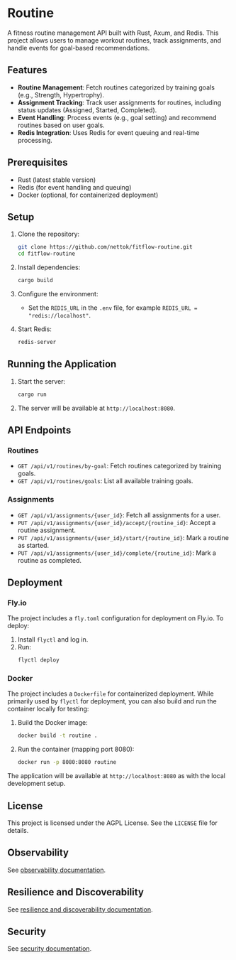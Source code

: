 # Routine

A fitness routine management API built with Rust, Axum, and Redis. This project allows users to manage workout routines, track assignments, and handle events for goal-based recommendations.

## Features

- **Routine Management**: Fetch routines categorized by training goals (e.g., Strength, Hypertrophy).
- **Assignment Tracking**: Track user assignments for routines, including status updates (Assigned, Started, Completed).
- **Event Handling**: Process events (e.g., goal setting) and recommend routines based on user goals.
- **Redis Integration**: Uses Redis for event queuing and real-time processing.

## Prerequisites

- Rust (latest stable version)
- Redis (for event handling and queuing)
- Docker (optional, for containerized deployment)

## Setup

1. Clone the repository:
   ```bash
   git clone https://github.com/nettok/fitflow-routine.git
   cd fitflow-routine
   ```

2. Install dependencies:
   ```bash
   cargo build
   ```

3. Configure the environment:
   - Set the `REDIS_URL` in the `.env` file, for example `REDIS_URL = "redis://localhost"`.

4. Start Redis:
   ```bash
   redis-server
   ```

## Running the Application

1. Start the server:
   ```bash
   cargo run
   ```

2. The server will be available at `http://localhost:8080`.

## API Endpoints

### Routines
- `GET /api/v1/routines/by-goal`: Fetch routines categorized by training goals.
- `GET /api/v1/routines/goals`: List all available training goals.

### Assignments
- `GET /api/v1/assignments/{user_id}`: Fetch all assignments for a user.
- `PUT /api/v1/assignments/{user_id}/accept/{routine_id}`: Accept a routine assignment.
- `PUT /api/v1/assignments/{user_id}/start/{routine_id}`: Mark a routine as started.
- `PUT /api/v1/assignments/{user_id}/complete/{routine_id}`: Mark a routine as completed.

## Deployment

### Fly.io
The project includes a `fly.toml` configuration for deployment on Fly.io. To deploy:
1. Install `flyctl` and log in.
2. Run:
   ```bash
   flyctl deploy
   ```

### Docker
The project includes a `Dockerfile` for containerized deployment. While primarily used by `flyctl` for deployment, you can also build and run the container locally for testing:

1. Build the Docker image:
   ```bash
   docker build -t routine .
   ```

2. Run the container (mapping port 8080):
   ```bash
   docker run -p 8080:8080 routine
   ```

The application will be available at `http://localhost:8080` as with the local development setup.

## License

This project is licensed under the AGPL License. See the `LICENSE` file for details.

## Observability
See [observability documentation](docs/observability.md).

## Resilience and Discoverability
See [resilience and discoverability documentation](docs/resilience.md).

## Security
See [security documentation](docs/security.md).
